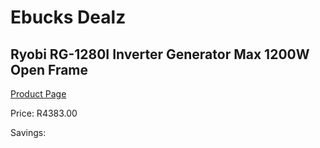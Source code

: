 
# Ebucks Dealz
## Ryobi RG-1280I Inverter Generator Max 1200W Open Frame
[Product Page](https://www.ebucks.com/web/shop/productSelected.do?prodId=1200202448&catId=870841698)

Price: R4383.00

Savings: 


	